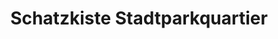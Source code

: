 ---
title: "Schatzkiste Stadtparkquartier"
url: /hamburg/schatzkiste-stadtparkquartier/
shop: Kiosk
---